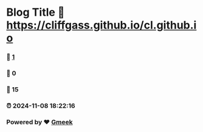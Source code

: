 # Blog Title :link: https://cliffgass.github.io/cl.github.io 
### :page_facing_up: [1](https://cliffgass.github.io/cl.github.io/tag.html) 
### :speech_balloon: 0 
### :hibiscus: 15 
### :alarm_clock: 2024-11-08 18:22:16 
### Powered by :heart: [Gmeek](https://github.com/Meekdai/Gmeek)
